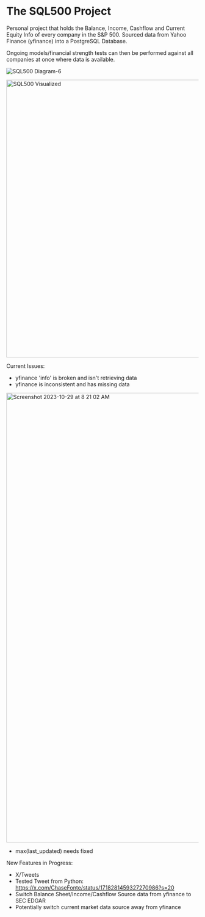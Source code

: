 # The SQL500 Project

Personal project that holds the Balance, Income, Cashflow and Current Equity Info of every company in the S&P 500. Sourced data from Yahoo Finance (yfinance) into a PostgreSQL Database.

Ongoing models/financial strength tests can then be performed against all companies at once where data is available.

![SQL500 Diagram-6](https://github.com/cafonte/yfinance_to_database/assets/109887258/e50d2f31-ab97-4ba0-8b07-ded51dc89df0)

<img width="728" alt="SQL500 Visualized" src="https://github.com/cafonte/yfinance_to_database/assets/109887258/06c92528-d763-4d92-87fb-26e9a84294fe">

Current Issues:
- yfinance 'info' is broken and isn't retrieving data
- yfinance is inconsistent and has missing data
<img width="1179" alt="Screenshot 2023-10-29 at 8 21 02 AM" src="https://github.com/cafonte/The_SQL500_Project/assets/109887258/0f097f3c-ea16-4f59-a38a-7ac3ce92a660">

- max(last_updated) needs fixed

New Features in Progress: 
- X/Tweets
-   Tested Tweet from Python: https://x.com/ChaseFonte/status/1718281459327270986?s=20
- Switch Balance Sheet/Income/Cashflow Source data from yfinance to SEC EDGAR
- Potentially switch current market data source away from yfinance

